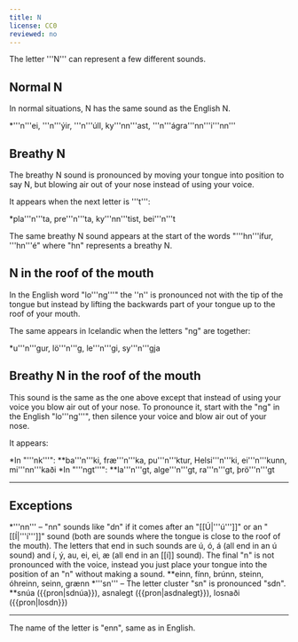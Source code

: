 ```yaml
---
title: N
license: CC0
reviewed: no
---
```


The letter '''N''' can represent a few different sounds.

## Normal N
In normal situations, N has the same sound as the English N.

*'''n'''ei, '''n'''ýir, '''n'''úll, ky'''nn'''ast, '''n'''ágra'''nn'''i'''nn'''

## Breathy N
The breathy N sound is pronounced by moving your tongue into position to say N, but blowing air out of your nose instead of using your voice.

It appears when the next letter is '''t''':

*pla'''n'''ta, pre'''n'''ta, ky'''nn'''tist, bei'''n'''t

The same breathy N sound appears at the start of the words "'''hn'''ífur, '''hn'''é" where "hn" represents a breathy N.

## N in the roof of the mouth
In the English word "lo'''ng'''" the ''n'' is pronounced not with the tip of the tongue but instead by lifting the backwards part of your tongue up to the roof of your mouth.

The same appears in Icelandic when the letters "ng" are together:

*u'''n'''gur, lö'''n'''g, le'''n'''gi, sy'''n'''gja

## Breathy N in the roof of the mouth
This sound is the same as the one above except that instead of using your voice you blow air out of your nose. To pronounce it, start with the "ng" in the English "lo'''ng'''", then silence your voice and blow air out of your nose.

It appears:

*In "'''nk'''":
**ba'''n'''ki, fræ'''n'''ka, pu'''n'''ktur, Helsi'''n'''ki, ei'''n'''kunn, mi'''nn'''kaði
*In "'''ngt'''":
**la'''n'''gt, alge'''n'''gt, ra'''n'''gt, þrö'''n'''gt

***

## Exceptions

*'''nn''' – "nn" sounds like "dn" if it comes after an "[[Ú|'''ú''']]" or an "[[Í|'''í''']]" sound (both are sounds where the tongue is close to the roof of the mouth). The letters that end in such sounds are ú, ó, á (all end in an ú sound) and í, ý, au, ei, ei, æ (all end in an [[í]] sound). The final "n" is not pronounced with the voice, instead you just place your tongue into the position of an "n" without making a sound.
**einn, fínn, brúnn, steinn, óhreinn, seinn, grænn
*'''sn''' – The letter cluster "sn" is pronounced "sdn".
**snúa ({{pron|sdnúa}}), asnalegt ({{pron|asdnalegt}}), losnaði ({{pron|losdn}})

***

The name of the letter is "enn", same as in English.
